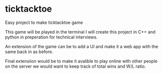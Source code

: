 # ticktacktoe
Easy project to make ticktacktoe game

This game will be played in the terminal I will create this project in C++ and python in preperation for technical interviews.

An extension of the game can be to add a UI and make it a web app with the same back in as before.

Final extensiion would be to make it avalible to play online with other people on the server we would want to keep track of total wins and W/L ratio.
